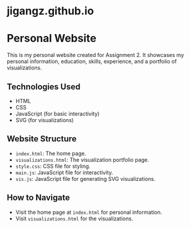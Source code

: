 # jigangz.github.io
# Personal Website

This is my personal website created for Assignment 2. It showcases my personal information, education, skills, experience, and a portfolio of visualizations.

## Technologies Used
- HTML
- CSS
- JavaScript (for basic interactivity)
- SVG (for visualizations)

## Website Structure
- `index.html`: The home page.
- `visualizations.html`: The visualization portfolio page.
- `style.css`: CSS file for styling.
- `main.js`: JavaScript file for interactivity.
- `vis.js`: JavaScript file for generating SVG visualizations.

## How to Navigate
- Visit the home page at `index.html` for personal information.
- Visit `visualizations.html` for the visualizations.
